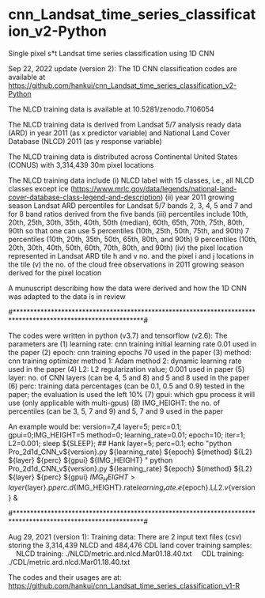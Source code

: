 # cnn_Landsat_time_series_classification_v2-Python

Single pixel s*t Landsat time series classification using 1D CNN

Sep 22, 2022 update (version 2): 
The 1D CNN classification codes are available at https://github.com/hankui/cnn_Landsat_time_series_classification_v2-Python

The NLCD training data is available at 10.5281/zenodo.7106054

The NLCD training data is derived from Landsat 5/7 analysis ready data (ARD) in year 2011 (as x predictor variable) and National Land Cover Database (NLCD) 2011 (as y response variable)

The NLCD training data is distributed across Continental United States (CONUS) with 3,314,439 30m pixel locations

The NLCD training data include (i) NLCD label with 15 classes, i.e., all NLCD classes except ice (https://www.mrlc.gov/data/legends/national-land-cover-database-class-legend-and-description)
	(ii) year 2011 growing season Landsat ARD percentiles for Landsat 5/7 bands 2, 3, 4, 5 and 7 and for 8 band ratios derived from the five bands 
	(iii) percentiles include 10th, 20th, 25th, 30th, 35th, 40th, 50th (median), 60th, 65th, 70th, 75th, 80th, 90th so that 
		one can use 5 percentiles (10th, 25th, 50th, 75th, and 90th)
					7 percentiles (10th, 20th, 35th, 50th, 65th, 80th, and 90th)
					9 percentiles (10th, 20th, 30th, 40th, 50th, 60th, 70th, 80th, and 90th)
	(iv) the pixel location represented in Landsat ARD tile h and v no. and the pixel i and j locations in the tile
	(v) the no. of the cloud free observations in 2011 growing season derived for the pixel location
  
A munuscript describing how the data were derived and how the 1D CNN was adapted to the data is in review 


#*************************************************************************************************************#

The codes were written in python (v3.7) and tensorflow (v2.6): 
The parameters are 
(1) learning rate: cnn training initial learning rate 0.01 used in the paper 
(2) epoch: cnn training epochs 70 used in the paper 
(3) method: cnn training optimizer method 1: Adam method 2: dynamic learning rate used in the paper
(4) L2: L2 regularization value; 0.001 used in paper 
(5) layer: no. of CNN layers (can be 4, 5 and 8) and 5 and 8 used in the paper
(6) perc: training data percentages (can be 0.1, 0.5 and 0.9) tested in the paper; the evaluation is used the left 10% 
(7) gpui: which gpu process it will use (only applicable with multi-gpus) 
(8) IMG_HEIGHT: the no. of percentiles (can be 3, 5, 7 and 9) and 5, 7 and 9 used in the paper 

An example would be: 
version=7_4 
layer=5; perc=0.1; gpui=0;IMG_HEIGHT=5
method=0; learning_rate=0.01;   epoch=10; iter=1; L2=0.001; sleep ${SLEEP}; ## Hank layer=5; perc=0.1; 
echo "python Pro_2d1d_CNN_v${version}.py ${learning_rate} ${epoch} ${method} ${L2} ${layer} ${perc} ${gpui} ${IMG_HEIGHT} "
python Pro_2d1d_CNN_v${version}.py ${learning_rate} ${epoch} ${method} ${L2} ${layer} ${perc} ${gpui} ${IMG_HEIGHT} > layer${layer}.p${perc}.d${IMG_HEIGHT}.rate${learning_rate}.e${epoch}.L${L2}.v${version} & 


#*************************************************************************************************************#

Aug 29, 2021 (version 1): 
Training data: There are 2 input text files (csv) storing the 3,314,439 NLCD and 484,476 CDL land cover training samples:
    NLCD training: ./NLCD/metric.ard.nlcd.Mar01.18.40.txt
    CDL training: ./CDL/metric.ard.nlcd.Mar01.18.40.txt

The codes and their usages are at: 
	https://github.com/hankui/cnn_Landsat_time_series_classification_v1-R
